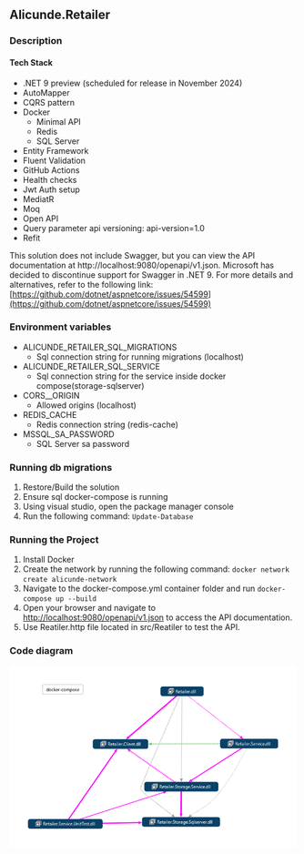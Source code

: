 ## Alicunde.Retailer
### Description
#### Tech Stack
- .NET 9 preview (scheduled for release in November 2024)
- AutoMapper
- CQRS pattern
- Docker
    - Minimal API
    - Redis
    - SQL Server
- Entity Framework
- Fluent Validation
- GitHub Actions
- Health checks
- Jwt Auth setup
- MediatR
- Moq
- Open API
- Query parameter api versioning: api-version=1.0
- Refit

This solution does not include Swagger, but you can view the API documentation at http://localhost:9080/openapi/v1.json. 
Microsoft has decided to discontinue support for Swagger in .NET 9. 
For more details and alternatives, refer to the following link: [https://github.com/dotnet/aspnetcore/issues/54599](https://github.com/dotnet/aspnetcore/issues/54599)

### Environment variables
- ALICUNDE_RETAILER_SQL_MIGRATIONS
    - Sql connection string for running migrations (localhost)
- ALICUNDE_RETAILER_SQL_SERVICE
    - Sql connection string for the service inside docker compose(storage-sqlserver)
- CORS__ORIGIN
    - Allowed origins (localhost)
- REDIS_CACHE
    - Redis connection string (redis-cache)
- MSSQL_SA_PASSWORD
    - SQL Server sa password

### Running db migrations
1. Restore/Build the solution
2. Ensure sql docker-compose is running
3. Using visual studio, open the package manager console
4. Run the following command:
    `Update-Database`

### Running the Project
1. Install Docker
2. Create the network by running the following command:
    `docker network create alicunde-network`
3. Navigate to the docker-compose.yml container folder and run `docker-compose up --build`
4. Open your browser and navigate to [http://localhost:9080/openapi/v1.json](http://localhost:9080/openapi/v1.json) to access the API documentation.
5. Use Reatiler.http file located in src/Reatiler to test the API.

### Code diagram
![alt text](image.png)